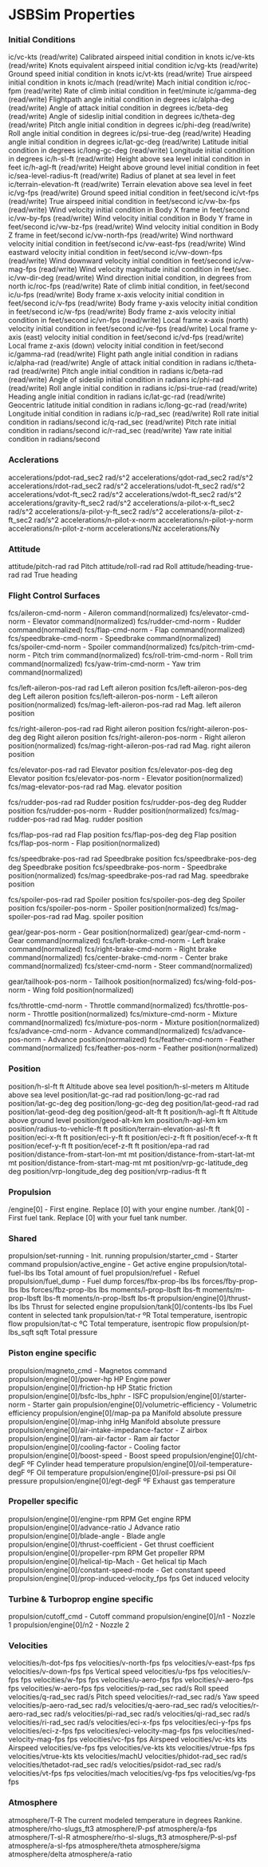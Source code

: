 # JSBSim Properties
### Initial Conditions

ic/vc-kts (read/write) Calibrated airspeed initial condition in knots
ic/ve-kts (read/write) Knots equivalent airspeed initial condition
ic/vg-kts (read/write) Ground speed initial condition in knots
ic/vt-kts (read/write) True airspeed initial condition in knots
ic/mach (read/write) Mach initial condition
ic/roc-fpm (read/write) Rate of climb initial condition in feet/minute
ic/gamma-deg (read/write) Flightpath angle initial condition in degrees
ic/alpha-deg (read/write) Angle of attack initial condition in degrees
ic/beta-deg (read/write) Angle of sideslip initial condition in degrees
ic/theta-deg (read/write) Pitch angle initial condition in degrees
ic/phi-deg (read/write) Roll angle initial condition in degrees
ic/psi-true-deg (read/write) Heading angle initial condition in degrees
ic/lat-gc-deg (read/write) Latitude initial condition in degrees
ic/long-gc-deg (read/write) Longitude initial condition in degrees
ic/h-sl-ft (read/write) Height above sea level initial condition in feet
ic/h-agl-ft (read/write) Height above ground level initial condition in feet
ic/sea-level-radius-ft (read/write) Radius of planet at sea level in feet
ic/terrain-elevation-ft (read/write) Terrain elevation above sea level in feet
ic/vg-fps (read/write) Ground speed initial condition in feet/second
ic/vt-fps (read/write) True airspeed initial condition in feet/second
ic/vw-bx-fps (read/write) Wind velocity initial condition in Body X frame in feet/second
ic/vw-by-fps (read/write) Wind velocity initial condition in Body Y frame in feet/second
ic/vw-bz-fps (read/write) Wind velocity initial condition in Body Z frame in feet/second
ic/vw-north-fps (read/write) Wind northward velocity initial condition in feet/second
ic/vw-east-fps (read/write) Wind eastward velocity initial condition in feet/second
ic/vw-down-fps (read/write) Wind downward velocity initial condition in feet/second
ic/vw-mag-fps (read/write) Wind velocity magnitude initial condition in feet/sec.
ic/vw-dir-deg (read/write) Wind direction initial condition, in degrees from north
ic/roc-fps (read/write) Rate of climb initial condition, in feet/second
ic/u-fps (read/write) Body frame x-axis velocity initial condition in feet/second
ic/v-fps (read/write) Body frame y-axis velocity initial condition in feet/second
ic/w-fps (read/write) Body frame z-axis velocity initial condition in feet/second
ic/vn-fps (read/write) Local frame x-axis (north) velocity initial condition in feet/second
ic/ve-fps (read/write) Local frame y-axis (east) velocity initial condition in feet/second
ic/vd-fps (read/write) Local frame z-axis (down) velocity initial condition in feet/second
ic/gamma-rad (read/write) Flight path angle initial condition in radians
ic/alpha-rad (read/write) Angle of attack initial condition in radians
ic/theta-rad (read/write) Pitch angle initial condition in radians
ic/beta-rad (read/write) Angle of sideslip initial condition in radians
ic/phi-rad (read/write) Roll angle initial condition in radians
ic/psi-true-rad (read/write) Heading angle initial condition in radians
ic/lat-gc-rad (read/write) Geocentric latitude initial condition in radians
ic/long-gc-rad (read/write) Longitude initial condition in radians
ic/p-rad_sec (read/write) Roll rate initial condition in radians/second
ic/q-rad_sec (read/write) Pitch rate initial condition in radians/second
ic/r-rad_sec (read/write) Yaw rate initial condition in radians/second

### Acclerations

accelerations/pdot-rad_sec2 	rad/s^2
accelerations/qdot-rad_sec2 	rad/s^2
accelerations/rdot-rad_sec2 	rad/s^2
accelerations/udot-ft_sec2 	rad/s^2
accelerations/vdot-ft_sec2 	rad/s^2
accelerations/wdot-ft_sec2 	rad/s^2
accelerations/gravity-ft_sec2 	rad/s^2
accelerations/a-pilot-x-ft_sec2 	rad/s^2
accelerations/a-pilot-y-ft_sec2 	rad/s^2
accelerations/a-pilot-z-ft_sec2 	rad/s^2
accelerations/n-pilot-x-norm
accelerations/n-pilot-y-norm
accelerations/n-pilot-z-norm
accelerations/Nz
accelerations/Ny


### Attitude

attitude/pitch-rad 	rad 	Pitch
attitude/roll-rad 	rad 	Roll
attitude/heading-true-rad 	rad 	True heading

### Flight Control Surfaces

fcs/aileron-cmd-norm 	- 	Aileron command(normalized)
fcs/elevator-cmd-norm 	- 	Elevator command(normalized)
fcs/rudder-cmd-norm 	- 	Rudder command(normalized)
fcs/flap-cmd-norm 	- 	Flap command(normalized)
fcs/speedbrake-cmd-norm 	- 	Speedbrake command(normalized)
fcs/spoiler-cmd-norm 	- 	Spoiler command(normalized)
fcs/pitch-trim-cmd-norm 	- 	Pitch trim command(normalized)
fcs/roll-trim-cmd-norm 	- 	Roll trim command(normalized)
fcs/yaw-trim-cmd-norm 	- 	Yaw trim command(normalized)

fcs/left-aileron-pos-rad 	rad 	Left aileron position
fcs/left-aileron-pos-deg 	deg 	Left aileron position
fcs/left-aileron-pos-norm 	- 	Left aileron position(normalized)
fcs/mag-left-aileron-pos-rad 	rad 	Mag. left aileron position

fcs/right-aileron-pos-rad 	rad 	Right aileron position
fcs/right-aileron-pos-deg 	deg 	Right aileron position
fcs/right-aileron-pos-norm 	- 	Right aileron position(normalized)
fcs/mag-right-aileron-pos-rad 	rad 	Mag. right aileron position

fcs/elevator-pos-rad 	rad 	Elevator position
fcs/elevator-pos-deg 	deg 	Elevator position
fcs/elevator-pos-norm 	- 	Elevator position(normalized)
fcs/mag-elevator-pos-rad 	rad 	Mag. elevator position

fcs/rudder-pos-rad 	rad 	Rudder position
fcs/rudder-pos-deg 	deg 	Rudder position
fcs/rudder-pos-norm 	- 	Rudder position(normalized)
fcs/mag-rudder-pos-rad 	rad 	Mag. rudder position

fcs/flap-pos-rad 	rad 	Flap position
fcs/flap-pos-deg 	deg 	Flap position
fcs/flap-pos-norm 	- 	Flap position(normalized)

fcs/speedbrake-pos-rad 	rad 	Speedbrake position
fcs/speedbrake-pos-deg 	deg 	Speedbrake position
fcs/speedbrake-pos-norm 	- 	Speedbrake position(normalized)
fcs/mag-speedbrake-pos-rad 	rad 	Mag. speedbrake position

fcs/spoiler-pos-rad 	rad 	Spoiler position
fcs/spoiler-pos-deg 	deg 	Spoiler position
fcs/spoiler-pos-norm 	- 	Spoiler position(normalized)
fcs/mag-spoiler-pos-rad 	rad 	Mag. spoiler position

gear/gear-pos-norm 	- 	Gear position(normalized)
gear/gear-cmd-norm 	- 	Gear command(normalized)
fcs/left-brake-cmd-norm 	- 	Left brake command(normalized)
fcs/right-brake-cmd-norm 	- 	Right brake command(normalized)
fcs/center-brake-cmd-norm 	- 	Center brake command(normalized)
fcs/steer-cmd-norm 	- 	Steer command(normalized)

gear/tailhook-pos-norm 	- 	Tailhook position(normalized)
fcs/wing-fold-pos-norm 	- 	Wing fold position(normalized)

fcs/throttle-cmd-norm 	- 	Throttle command(normalized)
fcs/throttle-pos-norm 	- 	Throttle position(normalized)
fcs/mixture-cmd-norm 	- 	Mixture command(normalized)
fcs/mixture-pos-norm 	- 	Mixture position(normalized)
fcs/advance-cmd-norm 	- 	Advance command(normalized)
fcs/advance-pos-norm 	- 	Advance position(normalized)
fcs/feather-cmd-norm 	- 	Feather command(normalized)
fcs/feather-pos-norm 	- 	Feather position(normalized)

### Position

position/h-sl-ft 	ft 	Altitude above sea level
position/h-sl-meters 	m 	Altitude above sea level
position/lat-gc-rad 	rad
position/long-gc-rad 	rad
position/lat-gc-deg 	deg
position/long-gc-deg 	deg
position/lat-geod-rad 	rad
position/lat-geod-deg 	deg
position/geod-alt-ft 	ft
position/h-agl-ft 	ft 	Altitude above ground level
position/geod-alt-km 	km
position/h-agl-km 	km
position/radius-to-vehicle-ft 	ft
position/terrain-elevation-asl-ft 	ft
position/eci-x-ft 	ft
position/eci-y-ft 	ft
position/eci-z-ft 	ft
position/ecef-x-ft 	ft
position/ecef-y-ft 	ft
position/ecef-z-ft 	ft
position/epa-rad 	rad
position/distance-from-start-lon-mt 	mt
position/distance-from-start-lat-mt 	mt
position/distance-from-start-mag-mt 	mt
position/vrp-gc-latitude_deg 	deg
position/vrp-longitude_deg 	deg
position/vrp-radius-ft 	ft

### Propulsion

/engine[0] - First engine. Replace [0] with your engine number.
/tank[0] - First fuel tank. Replace [0] with your fuel tank number.

### Shared

propulsion/set-running 	- 	Init. running
propulsion/starter_cmd 	- 	Starter command
propulsion/active_engine 	- 	Get active engine
propulsion/total-fuel-lbs 	lbs 	Total amount of fuel
propulsion/refuel 	- 	Refuel
propulsion/fuel_dump 	- 	Fuel dump
forces/fbx-prop-lbs 	lbs
forces/fby-prop-lbs 	lbs
forces/fbz-prop-lbs 	lbs
moments/l-prop-lbsft 	lbs-ft
moments/m-prop-lbsft 	lbs-ft
moments/n-prop-lbsft 	lbs-ft
propulsion/engine[0]/thrust-lbs 	lbs 	Thrust for selected engine
propulsion/tank[0]/contents-lbs 	lbs 	Fuel content in selected tank
propulsion/tat-r 	ºR 	Total temperature, isentropic flow
propulsion/tat-c 	ºC 	Total temperature, isentropic flow
propulsion/pt-lbs_sqft 	sqft 	Total pressure

### Piston engine specific

propulsion/magneto_cmd 	- 	Magnetos command
propulsion/engine[0]/power-hp 	HP 	Engine power
propulsion/engine[0]/friction-hp 	HP 	Static friction
propulsion/engine[0]/bsfc-lbs_hphr 	- 	ISFC
propulsion/engine[0]/starter-norm 	- 	Starter gain
propulsion/engine[0]/volumetric-efficiency 	- 	Volumetric efficiency
propulsion/engine[0]/map-pa 	pa 	Manifold absolute pressure
propulsion/engine[0]/map-inhg 	inHg 	Manifold absolute pressure
propulsion/engine[0]/air-intake-impedance-factor 	- 	Z airbox
propulsion/engine[0]/ram-air-factor 	- 	Ram air factor
propulsion/engine[0]/cooling-factor 	- 	Cooling factor
propulsion/engine[0]/boost-speed 	- 	Boost speed
propulsion/engine[0]/cht-degF 	ºF 	Cylinder head temperature
propulsion/engine[0]/oil-temperature-degF 	ºF 	Oil temperature
propulsion/engine[0]/oil-pressure-psi 	psi 	Oil pressure
propulsion/engine[0]/egt-degF 	ºF 	Exhaust gas temperature

### Propeller specific

propulsion/engine[0]/engine-rpm 	RPM 	Get engine RPM
propulsion/engine[0]/advance-ratio 	J 	Advance ratio
propulsion/engine[0]/blade-angle 	- 	Blade angle
propulsion/engine[0]/thrust-coefficient 	- 	Get thrust coefficient
propulsion/engine[0]/propeller-rpm 	RPM 	Get propeller RPM
propulsion/engine[0]/helical-tip-Mach 	- 	Get helical tip Mach
propulsion/engine[0]/constant-speed-mode 	- 	Get constant speed
propulsion/engine[0]/prop-induced-velocity_fps 	fps 	Get induced velocity

### Turbine & Turboprop engine specific

propulsion/cutoff_cmd 	- 	Cutoff command
propulsion/engine[0]/n1 	- 	Nozzle 1
propulsion/engine[0]/n2 	- 	Nozzle 2

### Velocities
velocities/h-dot-fps 	fps
velocities/v-north-fps 	fps
velocities/v-east-fps 	fps
velocities/v-down-fps 	fps 	Vertical speed
velocities/u-fps 	fps
velocities/v-fps 	fps
velocities/w-fps 	fps
velocities/u-aero-fps 	fps
velocities/v-aero-fps 	fps
velocities/w-aero-fps 	fps
velocities/p-rad_sec 	rad/s 	Roll speed
velocities/q-rad_sec 	rad/s 	Pitch speed
velocities/r-rad_sec 	rad/s 	Yaw speed
velocities/p-aero-rad_sec 	rad/s
velocities/q-aero-rad_sec 	rad/s
velocities/r-aero-rad_sec 	rad/s
velocities/pi-rad_sec 	rad/s
velocities/qi-rad_sec 	rad/s
velocities/ri-rad_sec 	rad/s
velocities/eci-x-fps 	fps
velocities/eci-y-fps 	fps
velocities/eci-z-fps 	fps
velocities/eci-velocity-mag-fps 	fps
velocities/ned-velocity-mag-fps 	fps
velocities/vc-fps 	fps 	Airspeed
velocities/vc-kts 	kts 	Airspeed
velocities/ve-fps 	fps
velocities/ve-kts 	kts
velocities/vtrue-fps 	fps
velocities/vtrue-kts 	kts
velocities/machU
velocities/phidot-rad_sec 	rad/s
velocities/thetadot-rad_sec 	rad/s
velocities/psidot-rad_sec 	rad/s
velocities/vt-fps 	fps
velocities/mach
velocities/vg-fps 	fps
velocities/vg-fps 	fps

### Atmosphere

atmosphere/T-R The current modeled temperature in degrees Rankine.
atmosphere/rho-slugs_ft3
atmosphere/P-psf
atmosphere/a-fps
atmosphere/T-sl-R
atmosphere/rho-sl-slugs_ft3
atmosphere/P-sl-psf
atmosphere/a-sl-fps
atmosphere/theta
atmosphere/sigma
atmosphere/delta
atmosphere/a-ratio


